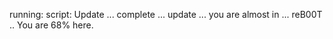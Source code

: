 running: script: Update ... complete ... update ... you are almost in ... reB00T .. You are 68% here.
